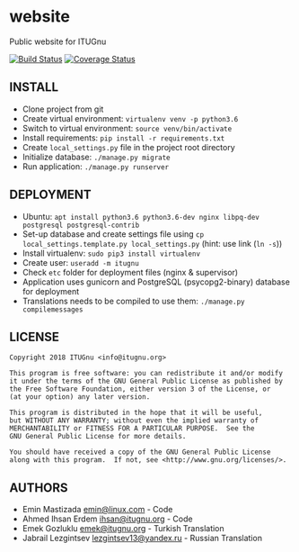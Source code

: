 # website
Public website for ITUGnu

[![Build Status](https://travis-ci.org/itugnu/website.svg?branch=master)](https://travis-ci.org/itugnu/website)
[![Coverage Status](https://coveralls.io/repos/github/itugnu/website/badge.svg?branch=master)](https://coveralls.io/github/itugnu/website?branch=master)

INSTALL
-------

* Clone project from git
* Create virtual environment: `virtualenv venv -p python3.6`
* Switch to virtual environment: `source venv/bin/activate`
* Install requirements: `pip install -r requirements.txt`
* Create `local_settings.py` file in the project root directory
* Initialize database: `./manage.py migrate`
* Run application: `./manage.py runserver`

DEPLOYMENT
----------

* Ubuntu: `apt install python3.6 python3.6-dev nginx libpq-dev postgresql postgresql-contrib`
* Set-up database and create settings file using `cp local_settings.template.py local_settings.py` (hint: use link (`ln -s`))
* Install virtualenv: `sudo pip3 install virtualenv`
* Create user: `useradd -m itugnu`
* Check `etc` folder for deployment files (nginx & supervisor)
* Application uses gunicorn and PostgreSQL (psycopg2-binary) database for deployment
* Translations needs to be compiled to use them: `./manage.py compilemessages`


LICENSE
-------

    Copyright 2018 ITUGnu <info@itugnu.org>

    This program is free software: you can redistribute it and/or modify
    it under the terms of the GNU General Public License as published by
    the Free Software Foundation, either version 3 of the License, or
    (at your option) any later version.

    This program is distributed in the hope that it will be useful,
    but WITHOUT ANY WARRANTY; without even the implied warranty of
    MERCHANTABILITY or FITNESS FOR A PARTICULAR PURPOSE.  See the
    GNU General Public License for more details.

    You should have received a copy of the GNU General Public License
    along with this program.  If not, see <http://www.gnu.org/licenses/>.

AUTHORS
-------

* Emin Mastizada <emin@linux.com> - Code
* Ahmed Ihsan Erdem <ihsan@itugnu.org> - Code
* Emek Gozluklu <emek@itugnu.org> - Turkish Translation
* Jabrail Lezgintsev <lezgintsev13@yandex.ru> - Russian Translation
